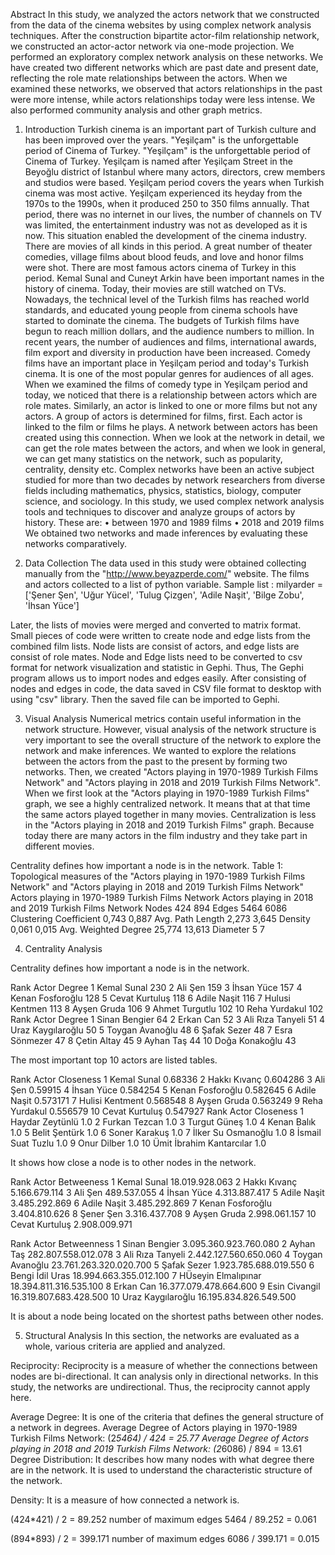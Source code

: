 Abstract
In this study, we analyzed the actors network that we constructed from the data of the cinema websites by using complex network analysis techniques. After the construction bipartite actor-film relationship network, we constructed an actor-actor network via one-mode projection. We performed an exploratory complex network analysis on these networks. We have created two different networks which are past date and present date, reflecting the role mate relationships between the actors. When we examined these networks, we observed that actors relationships in the past were more intense, while actors relationships today were less intense. We also performed community analysis and other graph metrics.

1.	Introduction
Turkish cinema is an important part of Turkish culture and has been improved over the years. "Yeşilçam" is the unforgettable period of Cinema of Turkey. "Yeşilçam" is the unforgettable period of Cinema of Turkey. Yeşilçam is named after Yeşilçam Street in the Beyoğlu district of Istanbul where many actors, directors, crew members and studios were based. Yeşilçam period covers the years when Turkish cinema was most active. Yeşilçam experienced its heyday from the 1970s to the 1990s, when it produced 250 to 350 films annually. That period, there was no internet in our lives, the number of channels on TV was limited, the entertainment industry was not as developed as it is now. This situation enabled the development of the cinema industry. There are movies of all kinds in this period. A great number of theater comedies, village films about blood feuds, and love and honor films were shot. There are most famous actors cinema of Turkey in this period. Kemal Sunal and Cuneyt Arkin have been important names in the history of cinema. Today, their movies are still watched on TVs. 
Nowadays, the technical level of the Turkish films has reached world standards, and educated young people from cinema schools have started to dominate the cinema. The budgets of Turkish films have begun to reach million dollars, and the audience numbers to million. In recent years, the number of audiences and films, international awards, film export and diversity in production have been increased.
Comedy films have an important place in Yeşilçam period and today's Turkish cinema. It is one of the most popular genres for audiences of all ages.
When we examined the films of comedy type in Yeşilçam period and today, we noticed that there is a relationship between actors which are role mates. Similarly, an actor is linked to one or more films but not any actors. A group of actors is determined for films, first. Each actor is linked to the film or films he plays. A network between actors has been created using this connection.  When we look at the network in detail, we can get the role mates between the actors, and when we look in general, we can get many statistics on the network, such as popularity, centrality, density etc. 
Complex networks have been an active subject studied for more than two decades by network researchers from diverse fields including mathematics, physics, statistics, biology, computer science, and sociology.
In this study, we used complex network analysis tools and techniques to discover and analyze groups of actors by history. These are:
•	between 1970 and 1989 films
•	2018 and 2019 films
We obtained two networks and made inferences by evaluating these networks comparatively. 

2.	Data Collection
The data used in this study were obtained collecting manually from the "http://www.beyazperde.com/" website. The films and actors collected to a list of python variable. 
Sample list :
milyarder = ['Şener Şen', 'Uğur Yücel', 'Tulug Çizgen', 'Adile Naşit', 'Bilge Zobu', 'İhsan Yüce']

Later, the lists of movies were merged and converted to matrix format. Small pieces of code were written to create node and edge lists from the combined film lists. Node lists are consist of actors, and edge lists are consist of role mates. Node and Edge lists need to be converted to csv format for network visualization and statistic in Gephi. Thus, The Gephi program allows us to import nodes and edges easily. After consisting of nodes and edges in code, the data saved in CSV file format to desktop with using "csv" library. Then the saved file can be imported to Gephi.


3.	Visual Analysis
	Numerical metrics contain useful information in the network structure. However, visual analysis of the network structure is very important to see the overall structure of the network to explore the network and make inferences. We wanted to explore the relations between the actors from the past to the present by forming two networks. Then, we created "Actors playing in 1970-1989 Turkish Films Network" and "Actors playing in 2018 and 2019 Turkish Films Network". When we first look at the "Actors playing in 1970-1989 Turkish Films" graph, we see a highly centralized network. It means that at that time the same actors played together in many movies. Centralization is less in the "Actors playing in 2018 and 2019 Turkish Films" graph. Because today there are many actors in the film industry and they take part in different movies.

Centrality defines how important a node is in the network.
Table 1: Topological measures of the "Actors playing in 1970-1989 Turkish Films Network" and "Actors playing in 2018 and 2019 Turkish Films Network"
	Actors playing in 1970-1989 Turkish Films Network	Actors playing in 2018 and 2019 Turkish Films Network
Nodes	424	894
Edges	5464	6086
Clustering Coefficient	0,743	0,887
Avg. Path Length	2,273	3,645
Density	0,061	0,015
Avg. Weighted Degree	25,774	13,613
Diameter	5	7


4.	Centrality Analysis

Centrality defines how important a node is in the network.


Rank	Actor	Degree
1	Kemal Sunal	230
2	Ali Şen	159
3	İhsan Yüce	157
4	Kenan Fosforoğlu	128
5	Cevat Kurtuluş	118
6	Adile Naşit	116
7	Hulusi Kentmen	113
8	Ayşen Gruda	106
9	Ahmet Turgutlu	102
10	Reha Yurdakul	102
Rank	Actor	Degree
1	Sinan Bengier	64
2	Erkan Can	52
3	Ali Rıza Tanyeli	51
4	Uraz Kaygılaroğlu	50
5	Toygan Avanoğlu	48
6	Şafak Sezer	48
7	Esra Sönmezer	47
8	Çetin Altay	45
9	Ayhan Taş	44
10	Doğa Konakoğlu	43









The most important top 10 actors are listed tables.




Rank	Actor	Closeness
1	Kemal Sunal	0.68336
2	Hakkı Kıvanç	0.604286
3	Ali Şen	0.59915
4	İhsan Yüce	0.584254
5	Kenan Fosforoğlu	0.582645
6	Adile Naşit	0.573171
7	Hulisi Kentment	0.568548
8	Ayşen Gruda	0.563249
9	Reha Yurdakul	0.556579
10	Cevat Kurtuluş	0.547927
Rank	Actor	Closeness
1	Haydar Zeytünlü	1.0
2	Furkan Tezcan	1.0
3	Turgut Güneş	1.0
4	Kenan Balık	1.0
5	Belit Şentürk	1.0
6	Soner Karakuş	1.0
7	İlker Su Osmanoğlu	1.0
8	İsmail Suat Tuzlu	1.0
9	Onur Dilber	1.0
10	Ümit İbrahim Kantarcılar	1.0









It shows how close a node is to other nodes in the network.

Rank	Actor	Betweeness
1	Kemal Sunal	18.019.928.063
2	Hakkı Kıvanç	5.166.679.114
3	Ali Şen	489.537.055
4	İhsan Yüce	4.313.887.417
5	Adile Naşit	3.485.292.869
6	Adile Naşit	3.485.292.869
7	Kenan Fosforoğlu	3.404.810.626
8	Şener Şen	3.316.437.708
9	Ayşen Gruda	2.998.061.157
10	Cevat Kurtuluş	2.908.009.971

Rank	Actor	Betweenness
1	Sinan Bengier	3.095.360.923.760.080
2	Ayhan Taş	282.807.558.012.078
3	Ali Rıza Tanyeli	2.442.127.560.650.060
4	Toygan Avanoğlu	23.761.263.320.020.700
5	Şafak Sezer	1.923.785.688.019.550
6	Bengi İdil Uras	18.994.663.355.012.100
7	HÜseyin Elmalıpınar	18.394.811.316.535.100
8	Erkan Can	16.377.079.478.664.600
9	Esin Civangil	16.319.807.683.428.500
10	Uraz Kaygılaroğlu	16.195.834.826.549.500


It is about a node being located on the shortest paths between other nodes.

5.	Structural Analysis
	In this section, the networks are evaluated as a whole, various criteria are applied and analyzed. 

Reciprocity: Reciprocity is a measure of whether the connections between nodes are bi-directional. It can analysis only in directional networks. In this study, the networks are undirectional. Thus, the reciprocity cannot apply here.

Average Degree: It is one of the criteria that defines the general structure of a network in degrees.
Average Degree of Actors playing in 1970-1989 Turkish Films Network:
(2*5464) / 424 = 25.77
Average Degree of Actors playing in 2018 and 2019 Turkish Films Network:
(2*6086) / 894 = 13.61
Degree Distribution: It describes how many nodes with what degree there are in the network. It is used to understand the characteristic structure of the network.


Density: It is a measure of how connected a network is.

(424*421) / 2 = 89.252 number of maximum edges
5464 / 89.252 = 0.061

(894*893) / 2 = 399.171 number of maximum edges
6086 / 399.171 = 0.015


